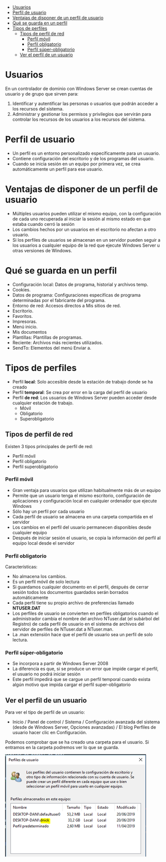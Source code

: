 - [Usuarios](#Usuarios)
- [Perfil de usuario](#Perfil-de-usuario)
- [Ventajas de disponer de un perfil de usuario](#Ventajas-de-disponer-de-un-perfil-de-usuario)
- [Qué se guarda en un perfil](#Qu%C3%A9-se-guarda-en-un-perfil)
- [Tipos de perfiles](#Tipos-de-perfiles)
  - [Tipos de perfil de red](#Tipos-de-perfil-de-red)
    - [Perfil móvil](#Perfil-m%C3%B3vil)
    - [Perfil obligatorio](#Perfil-obligatorio)
    - [Perfil súper-obligatorio](#Perfil-s%C3%BAper-obligatorio)
  - [Ver el perfil de un usuario](#Ver-el-perfil-de-un-usuario)

# Usuarios

En un controlador de dominio con Windows Server se crean cuentas de usuario y de grupo que sirven para:

1. Identificar y autentificar las personas o usuarios que podrán acceder a los recursos del sistema.
2. Administrar y gestionar los permisos y privilegios que servirán para controlar los recursos de los usuarios a los recursos del sistema.

# Perfil de usuario

- Un perfil es un entorno personalizado específicamente para un usuario.
- Contiene configuración del escritorio y de los programas del usuario.
- Cuando se inicia sesión en un equipo por primera vez, se crea automáticamente un perfil para ese usuario.

# Ventajas de disponer de un perfil de usuario

- Múltiples usuarios pueden utilizar el mismo equipo, con la configuración de cada uno recuperada al iniciar la sesión al mismo estado en que estaba cuando cerró la sesión
- Los cambios hechos por un usuarios en el escritorio no afectan a otro usuario.
- Si los perfiles de usuarios se almacenan en un servidor pueden seguir a los usuarios a cualquier equipo de la red que ejecute Windows Server u otras versiones de Windows.

# Qué se guarda en un perfil

- Configuración local: Datos de programa, historial y archivos temp.
- Cookies.
- Datos de programa: Configuraciones especifícas de programa determinadas por el fabricante del programa.
- Entorno de red: Accesos directos a Mis sitios de red.
- Escritorio.
- Favoritos.
- Impresoras.
- Menú inicio.
- Mis documentos
- Plantillas: Plantillas de programas.
- Reciente: Archivos más recientes utilizados.
- SendTo: Elementos del menú Enviar a.

# Tipos de perfiles

- Perfil **local**: Solo accesible desde la estación de trabajo donde se ha creado
- Perfil **temporal**: Se crea por error en la carga del perfil de usuario
- Perfil **de red**: Los usuarios de Windows Server pueden acceder desde cualquier estación de trabajo.
  - Móvil
  - Obligatorio
  - Superobligatorio

## Tipos de perfil de red

Existen 3 tipos principales de perfil de red:

- Perfil móvil
- Perfil obligatorio
- Perfil superobligatorio

### Perfil móvil

- Gran ventaja para usuarios que utilizan habitualmente más de un equipo
- Permite que un usuario tenga el mismo escritorio, configuración de aplicaciones y configuración local en cualquier ordenador que ejecute Windows
- Sólo hay un perfil por cada usuario
- Cada perfil de usuario se almacena en una carpeta compartida en el servidor
- Los cambios en el perfil del usuario permanecen disponibles desde cualquier equipo
- Después de iniciar sesión el usuario, se copia la información del perfil al equipo local desde el servidor

### Perfil obligatorio

Características:

- No almacena los cambios.
- Es un perfil móvil de solo lectura
- Si guardamos cualquier documento en el perfil, después de cerrar sesión todos los documentos guardados serán borrados automáticamente
- Cada perfil tiene su propio archivo de preferencias llamado **NTUSER.DAT**
- Los perfiles de usuario se convierten en perfiles obligatorios cuando el administrador cambia el nombre del archivo NTuser.dat (el subárbol del Registro) de cada perfil de usuario en el sistema de archivos del servidor de perfiles de NTuser.dat a NTuser.man.
- La .man extensión hace que el perfil de usuario sea un perfil de solo lectura.

### Perfil súper-obligatorio

- Se incorpora a partir de Windows Server 2008
- La diferencia es que, si se produce un error que impide cargar el perfil, el usuario no podrá iniciar sesión
- Este perfil impedirá que se cargue un perfil temporal cuando exista algún motivo que impida cargar el perfil super-obligatorio

## Ver el perfil de un usuario

Para ver el tipo de perfil de un usuario:

- Inicio / Panel de control / Sistema / Configuración avanzada del sistema (desde de Windows Server, Opciones avanzadas)
/ El blog Perfiles de usuario hacer clic en Configuración.

Podemos comprobar que se ha creado una carpeta para el usuario. Si entramos en la carpeta podremos ver lo que se guarda.

![imagen](2019-06-20-16-37-15.png)
